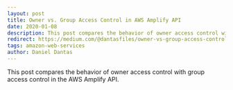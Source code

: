 ```yaml
---
layout: post
title: Owner vs. Group Access Control in AWS Amplify API
date: 2020-01-08
description: This post compares the behavior of owner access control with group access control in the AWS Amplify API.
redirect: https://medium.com/@dantasfiles/owner-vs-group-access-control-in-aws-amplify-api-cc64c75b6218
tags: amazon-web-services
author: Daniel Dantas
---
```


This post compares the behavior of owner access control with group access control in the AWS Amplify API.

